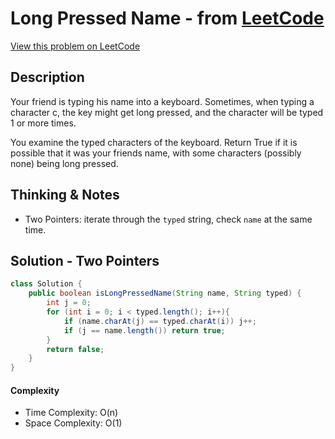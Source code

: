 # Long Pressed Name - from [LeetCode](https://leetcode.com)
[View this problem on LeetCode](https://leetcode.com/problems/long-pressed-name/)

## Description
Your friend is typing his name into a keyboard.  Sometimes, when typing a character c, the key might get long pressed, and the character will be typed 1 or more times.

You examine the typed characters of the keyboard.  Return True if it is possible that it was your friends name, with some characters (possibly none) being long pressed.

## Thinking & Notes
* Two Pointers: iterate through the `typed` string, check `name` at the same time. 

## Solution - Two Pointers
```java
class Solution {
    public boolean isLongPressedName(String name, String typed) {
        int j = 0;
        for (int i = 0; i < typed.length(); i++){
            if (name.charAt(j) == typed.charAt(i)) j++;
            if (j == name.length()) return true;
        }
        return false;
    }
}
```
#### Complexity
* Time Complexity: O(n)
* Space Complexity: O(1)

